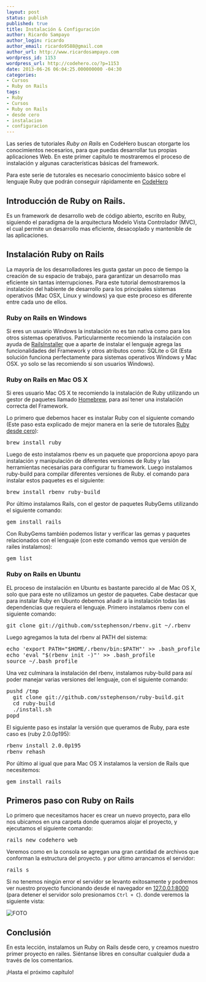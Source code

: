 ```yaml
---
layout: post
status: publish
published: true
title: Instalación & Configuración
author: Ricardo Sampayo
author_login: ricardo
author_email: ricardo9588@gmail.com
author_url: http://www.ricardosampayo.com
wordpress_id: 1153
wordpress_url: http://codehero.co/?p=1153
date: 2013-06-26 06:04:25.000000000 -04:30
categories:
- Cursos
- Ruby on Rails
tags:
- Ruby
- Cursos
- Ruby on Rails
- desde cero
- instalacion
- configuracion
---
```

<p>Las series de tutoriales <em>Ruby on Rails</em> en CodeHero buscan otorgarte los conocimientos necesarios, para que puedas desarrollar tus propias aplicaciones Web. En este primer capitulo te mostraremos el proceso de instalación y algunas características básicas del framework.</p>

<p>Para este serie de tutorales es necesario conocimiento básico sobre el lenguaje Ruby que podrán conseguir rápidamente en <a href="http://codehero.co/category/tutoriales/ruby/">CodeHero</a></p>

<h2>Introducción de Ruby on Rails.</h2>

<p>Es un framework de desarrollo web de código abierto, escrito en Ruby, siguiendo el paradigma de la arquitectura Modelo Vista Controlador (MVC), el cual permite un desarrollo mas eficiente, desacoplado y mantenible de las aplicaciones.</p>

<h2>Instalación Ruby on Rails</h2>

<p>La mayoría de los desarrolladores les gusta gastar un poco de tiempo la creación de su espacio de trabajo, para garantizar un desarrollo mas eficiente sin tantas interrupciones. Para este tutorial demostraremos la instalación del habiente de desarrollo para los principales sistemas operativos (Mac OSX, Linux y windows) ya que este proceso es diferente entre cada uno de ellos.</p>

<h3>Ruby on Rails en Windows</h3>

<p>Si eres un usuario Windows la instalación no es tan nativa como para los otros sistemas operativos. Particularmente recomiendo la instalación con ayuda de <a href="http://railsinstaller.org/">RailsInstaller</a> que a aparte de instalar el lenguaje agrega las funcionalidades del Framework y otros atributos como: SQLite o Git (Esta solución funciona perfectamente para sistemas operativos Windows y Mac OSX. yo solo se las recomiendo si son usuarios Windows).</p>

<h3>Ruby on Rails en Mac OS X</h3>

<p>Si eres usuario Mac OS X te recomiendo la instalación de Ruby utilizando un gestor de paquetes llamado <a href="http://mxcl.github.io/homebrew/">Homebrew</a>, para así tener una instalación correcta del Framework.</p>

<p>Lo primero que debemos hacer es instalar Ruby con el siguiente comando (Este paso esta explicado de mejor manera en la serie de tutorales <a href="http://codehero.co/category/tutoriales/ruby/">Ruby desde cero</a>):</p>

<pre>brew install ruby 
</pre>

<p>Luego de esto instalamos rbenv es un paquete que proporciona apoyo para instalación y manipulación de diferentes versiones de Ruby y las herramientas necesarias para configurar tu framework. Luego instalamos ruby-build para compilar diferentes versiones de Ruby. el comando para instalar estos paquetes es el siguiente:</p>

<pre>brew install rbenv ruby-build
</pre>

<p>Por último instalamos Rails, con el gestor de paquetes RubyGems utilizando el siguiente comando:</p>

<pre>gem install rails  
</pre>

<p>Con RubyGems también podemos listar y verificar las gemas y paquetes relacionados con el lenguaje (con este comando vemos que versión de railes instalamos):</p>

<pre>gem list
</pre>

<h3>Ruby on Rails en Ubuntu</h3>

<p>EL proceso de instalación en Ubuntu es bastante parecido al de Mac OS X, solo que para este no utilizamos un gestor de paquetes. Cabe destacar que para instalar Ruby en Ubunto debemos añadir a la instalación todas las dependencias que requiera el lenguaje. Primero instalamos rbenv con el siguiente comando:</p>

<pre>git clone git://github.com/sstephenson/rbenv.git ~/.rbenv
</pre>

<p>Luego agregamos la tuta del rbenv al PATH del sistema:</p>

<pre>echo 'export PATH="$HOME/.rbenv/bin:$PATH"' >> .bash_profile
echo 'eval "$(rbenv init -)"' >> .bash_profile
source ~/.bash_profile  
</pre>

<p>Una vez culminara la instalación del rbenv, instalamos ruby-build para así poder manejar varias versiones del lenguaje, con el siguiente comando:</p>

<pre>pushd /tmp
  git clone git://github.com/sstephenson/ruby-build.git
  cd ruby-build
  ./install.sh
popd
</pre>

<p>El siguiente paso es instalar la versión que queramos de Ruby, para este caso es (ruby 2.0.0p195):</p>

<pre>rbenv install 2.0.0p195
rbenv rehash
</pre>

<p>Por último al igual que para Mac OS X instalamos la version de Rails que necesitemos:</p>

<pre>gem install rails   
</pre>

<h2>Primeros paso con Ruby on Rails</h2>

<p>Lo primero que necesitamos hacer es crear un nuevo proyecto, para ello nos ubicamos en una carpeta donde queramos alojar el proyecto, y ejecutamos el siguiente comando:</p>

<pre>rails new codehero_web
</pre>

<p>Veremos como en la consola se agregan una gran cantidad de archivos que conforman la estructura del proyecto. y por ultimo arrancamos el servidor:</p>

<pre>rails s
</pre>

<p>Si no tenemos ningún error el servidor se levanto exitosamente y podremos ver nuestro proyecto funcionando desde el navegador en <a href="http://127.0.0.1:8000/">127.0.0.1:8000</a> (para detener el servidor solo presionamos <code>Ctrl + C</code>). donde veremos la siguiente vista:</p>

<p><img src="http://i.imgur.com/mSCF9rj.jpg?1" alt="FOTO" /></p>

<h2>Conclusión</h2>

<p>En esta lección, instalamos un Ruby on Rails desde cero, y creamos nuestro primer proyecto en railes. Siéntanse libres en consultar cualquier duda a través de los comentarios.</p>

<p>¡Hasta el próximo capítulo!</p>
